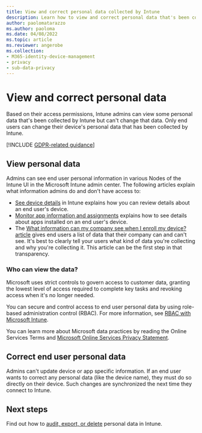 ```yaml
---
title: View and correct personal data collected by Intune
description: Learn how to view and correct personal data that's been collected by Intune.
author: paolomatarazzo
ms.author: paoloma
ms.date: 04/08/2022
ms.topic: article
ms.reviewer: angerobe
ms.collection:
- M365-identity-device-management
- privacy
- sub-data-privacy
---
```


# View and correct personal data

Based on their access permissions, Intune admins can view some personal data that's been collected by Intune but can't change that data. Only end users can change their device's personal data that has been collected by Intune.

[!INCLUDE [GDPR-related guidance](../includes/gdpr-dsr-and-stp-note.md)]

## View personal data

Admins can see end user personal information in various Nodes of the Intune UI in the Microsoft Intune admin center. The following articles explain what information admins do and don't have access to:

- [See device details](../fundamentals/device-inventory.md) in Intune explains how you can review details about an end user's device.
- [Monitor app information and assignments](../apps/apps-monitor.md) explains how to see details about apps installed on an end user's device.
- The [What information can my company see when I enroll my device? article](../user-help/what-info-can-your-company-see-when-you-enroll-your-device-in-intune.md) gives end users a list of data that their company can and can't see. It's best to clearly tell your users what kind of data you're collecting and why you're collecting it. This article can be the first step in that transparency.

### Who can view the data?

Microsoft uses strict controls to govern access to customer data, granting the lowest level of access required to complete key tasks and revoking access when it's no longer needed.

You can secure and control access to end user personal data by using role-based administration control (RBAC). For more information, see [RBAC with Microsoft Intune](../fundamentals/role-based-access-control.md).

You can learn more about Microsoft data practices by reading the Online Services Terms and [Microsoft Online Services Privacy Statement](https://go.microsoft.com/fwlink/p/?linkid=131004&clcid=0x409).

## Correct end user personal data

Admins can't update device or app specific information. If an end user wants to correct any personal data (like the device name), they must do so directly on their device. Such changes are synchronized the next time they connect to Intune.


## Next steps

Find out how to [audit, export, or delete](privacy-data-audit-export-delete.md) personal data in Intune.